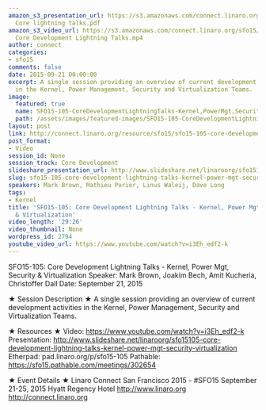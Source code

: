 ```yaml
---
amazon_s3_presentation_url: https://s3.amazonaws.com/connect.linaro.org/sfo15/Presentations/09-21-Monday/SFO15-105-
  Core lightning talks.pdf
amazon_s3_video_url: https://s3.amazonaws.com/connect.linaro.org/sfo15/Videos/09-21-Monday/SFO15-105
  Core Development Lightning Talks.mp4
author: connect
categories:
- sfo15
comments: false
date: 2015-09-21 00:00:00
excerpt: A single session providing an overview of current development activities
  in the Kernel, Power Management, Security and Virtualization Teams.
image:
  featured: true
  name: SFO15-105-CoreDevelopmentLightningTalks-Kernel,PowerMgt,Security&Virtualization.jpg
  path: /assets/images/featured-images/SFO15-105-CoreDevelopmentLightningTalks-Kernel,PowerMgt,Security&Virtualization.jpg
layout: post
link: http://connect.linaro.org/resource/sfo15/sfo15-105-core-development-lightning-talks-kernel-power-mgt-security-virtualization/
post_format:
- Video
session_id: None
session_track: Core Development
slideshare_presentation_url: http://www.slideshare.net/linaroorg/sfo15105-core-development-lightning-talks-kernel-power-mgt-security-virtualization
slug: sfo15-105-core-development-lightning-talks-kernel-power-mgt-security-virtualization
speakers: Mark Brown, Mathieu Porier, Linus Waleij, Dave Long
tags:
- Kernel
title: 'SFO15-105: Core Development Lightning Talks - Kernel, Power Mgt, Security
  & Virtualization'
video_length: '29:26'
video_thumbnail: None
wordpress_id: 2794
youtube_video_url: https://www.youtube.com/watch?v=i3Eh_edf2-k
---
```


SFO15-105: Core Development Lightning Talks - Kernel, Power Mgt, Security & Virtualization
Speaker: Mark Brown, Joakim Bech, Amit Kucheria, Christoffer Dall
Date: September 21, 2015

★ Session Description ★
A single session providing an overview of current development activities in the Kernel, Power Management, Security and Virtualization Teams.

★ Resources ★ 
Video: https://www.youtube.com/watch?v=i3Eh_edf2-k
Presentation: http://www.slideshare.net/linaroorg/sfo15105-core-development-lightning-talks-kernel-power-mgt-security-virtualization
Etherpad: pad.linaro.org/p/sfo15-105
Pathable: https://sfo15.pathable.com/meetings/302654     


★ Event Details ★ 
Linaro Connect San Francisco 2015 - #SFO15 
September 21-25, 2015 
Hyatt Regency Hotel 
http://www.linaro.org
http://connect.linaro.org